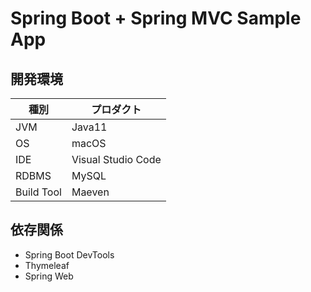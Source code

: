 # Spring Boot + Spring MVC Sample App

## 開発環境

|  種別  |  プロダクト  |
| ---- | ---- |
|  JVM  |  Java11  |
|  OS  |  macOS  |
|  IDE  |  Visual Studio Code  |
|  RDBMS  |  MySQL  |
|  Build Tool  |  Maeven  |

## 依存関係

* Spring Boot DevTools
* Thymeleaf
* Spring Web